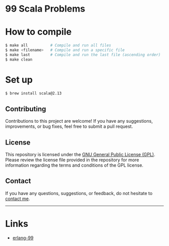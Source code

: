 # **99 Scala Problems**

# How to compile

```Bash
$ make all          # Compile and run all files
$ make <filename>   # Compile and run a specific file
$ make last         # Compile and run the last file (ascending order)
$ make clean
```

# Set up

```Bash
$ brew install scala@2.13
```

## Contributing

Contributions to this project are welcome! If you have any suggestions, improvements, or bug fixes, feel free to submit a pull request.

## License

This repository is licensed under the [GNU General Public License (GPL)](https://www.gnu.org/licenses/gpl-3.0.html). Please review the license file provided in the repository for more information regarding the terms and conditions of the GPL license.

## Contact

If you have any questions, suggestions, or feedback, do not hesitate to [contact me](https://federicobruzzone.github.io/).

---

# Links

- [erlang-99](https://purijatin.github.io/newsletters/erlang-99/)


